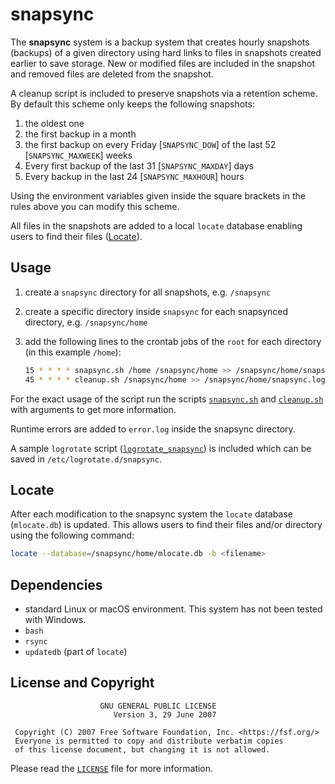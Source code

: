 # snapsync

The **snapsync** system is a backup system that creates hourly snapshots (backups) of a given directory using hard links to files in snapshots created earlier to save storage. New or modified files are included in the snapshot and removed files are deleted from the snapshot.

A cleanup script is included to preserve snapshots via a retention scheme. By default this scheme only keeps the following snapshots:

1. the oldest one
1. the first backup in a month
1. the first backup on every Friday [`SNAPSYNC_DOW`] of the last 52 [`SNAPSYNC_MAXWEEK`] weeks
1. Every first backup of the last 31 [`SNAPSYNC_MAXDAY`] days
1. Every backup in the last 24 [`SNAPSYNC_MAXHOUR`] hours

Using the environment variables given inside the square brackets in the rules above you can modify this scheme.

All files in the snapshots are added to a local `locate` database enabling users to find their files ([Locate](#locate)).

## Usage

1. create a `snapsync` directory for all snapshots, e.g. `/snapsync`
1. create a specific directory inside `snapsync` for each snapsynced directory, e.g. `/snapsync/home`
1. add the following lines to the crontab jobs of the `root` for each directory (in this example `/home`):

   ```bash
   15 * * * * snapsync.sh /home /snapsync/home >> /snapsync/home/snapsync.log
   45 * * * * cleanup.sh /snapsync/home >> /snapsync/home/snapsync.log
   ```

For the exact usage of the script run the scripts [`snapsync.sh`](snapsync.sh) and [`cleanup.sh`](cleanup.sh) with arguments to get more information.

Runtime errors are added to `error.log` inside the snapsync directory.

A sample `logrotate` script ([`logrotate_snapsync`](logrotate_snapsync)) is included which can be saved in `/etc/logrotate.d/snapsync`.

## Locate

After each modification to the snapsync system the `locate` database (`mlocate.db`) is updated. This allows users to find their files and/or directory using the following command:

```bash
locate --database=/snapsync/home/mlocate.db -b <filename>
```

## Dependencies

* standard Linux or macOS environment. This system has not been tested with Windows.
* `bash`
* `rsync`
* `updatedb` (part of `locate`)

## License and Copyright

```raw
                    GNU GENERAL PUBLIC LICENSE
                       Version 3, 29 June 2007

 Copyright (C) 2007 Free Software Foundation, Inc. <https://fsf.org/>
 Everyone is permitted to copy and distribute verbatim copies
 of this license document, but changing it is not allowed.
```

Please read the [`LICENSE`](LICENSE) file for more information.
